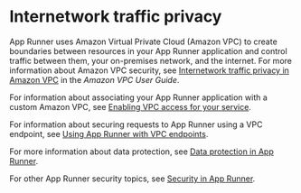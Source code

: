 # Internetwork traffic privacy<a name="security-data-protection-internetwork"></a>

App Runner uses Amazon Virtual Private Cloud \(Amazon VPC\) to create boundaries between resources in your App Runner application and control traffic between them, your on\-premises network, and the internet\. For more information about Amazon VPC security, see [Internetwork traffic privacy in Amazon VPC](https://docs.aws.amazon.com/vpc/latest/userguide/VPC_Security.html) in the *Amazon VPC User Guide*\.

For information about associating your App Runner application with a custom Amazon VPC, see [Enabling VPC access for your service](network-vpc.md)\.

For information about securing requests to App Runner using a VPC endpoint, see [Using App Runner with VPC endpoints](network-vpce.md)\.

For more information about data protection, see [Data protection in App Runner](security-data-protection.md)\.

For other App Runner security topics, see [Security in App Runner](security.md)\.